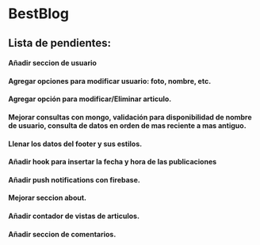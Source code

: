 # BestBlog 

## Lista de pendientes:

#### Añadir seccion de usuario
#### Agregar opciones para modificar usuario: foto, nombre, etc.
#### Agregar opción para modificar/Eliminar articulo.
#### Mejorar consultas con mongo, validación para disponibilidad de nombre de usuario, consulta de datos en orden de mas reciente a mas antiguo.
#### Llenar los datos del footer y sus estilos.
#### Añadir hook para insertar la fecha y hora de las publicaciones
#### Añadir push notifications con firebase.
#### Mejorar seccion about.
#### Añadir contador de vistas de articulos.
#### Añadir seccion de comentarios.